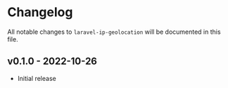 # Changelog

All notable changes to `laravel-ip-geolocation` will be documented in this file.

## v0.1.0 - 2022-10-26

- Initial release
